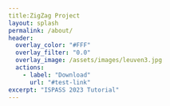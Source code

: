 ```yaml
---
title:ZigZag Project
layout: splash
permalink: /about/
header:
  overlay_color: "#FFF"
  overlay_filter: "0.0"
  overlay_image: /assets/images/leuven3.jpg
  actions:
    - label: "Download"
      url: "#test-link"
excerpt: "ISPASS 2023 Tutorial"
---
```


